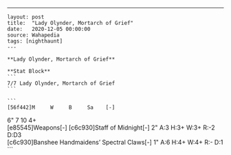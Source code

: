 ---
    layout: post
    title:  "Lady Olynder, Mortarch of Grief"
    date:   2020-12-05 00:00:00
    source: Wahapedia
    tags: [nighthaunt]
    ---
    
    **Lady Olynder, Mortarch of Grief**
    
    **Stat Block**
    ```
    7/7 Lady Olynder, Mortarch of Grief
    ```
    
    ```
    [56f442]M     W     B     Sa    [-]
6"    7     10    4+    
[e85545]Weapons[-]
[c6c930]Staff of Midnight[-]
2"     A:3    H:3+   W:3+   R:-2   D:D3  
[c6c930]Banshee Handmaidens’ Spectral Claws[-]
1"     A:6    H:4+   W:4+   R:-    D:1   
    ```
    
    
    
